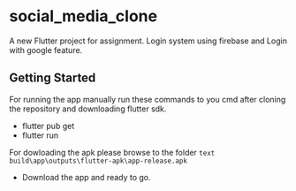 # social_media_clone

A new Flutter project for assignment. Login system using firebase and Login with google feature.

## Getting Started

For running the app manually run these commands to you cmd after cloning the repository and downloading flutter sdk.
- flutter pub get
- flutter run

For dowloading the apk please browse to the folder
```text build\app\outputs\flutter-apk\app-release.apk```
- Download the app and ready to go.
